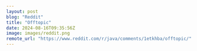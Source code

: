 ```yaml
---
layout: post
blog: "Reddit"
title: "Offtopic"
date: 2024-08-16T09:35:56Z
image: images/reddit.png
remote_url: "https://www.reddit.com/r/java/comments/1etkhba/offtopic/"
---
```

